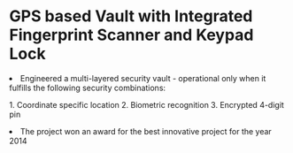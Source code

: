 # GPS based Vault with Integrated Fingerprint Scanner and Keypad Lock

<li> Engineered a multi-layered security vault - operational only when it fulfills the following security combinations:<br/><p> 1. Coordinate specific location 2. Biometric recognition 3. Encrypted 4-digit pin <br/> </d></p> 
<li> The project won an award for the best innovative project for the year 2014 </li>
